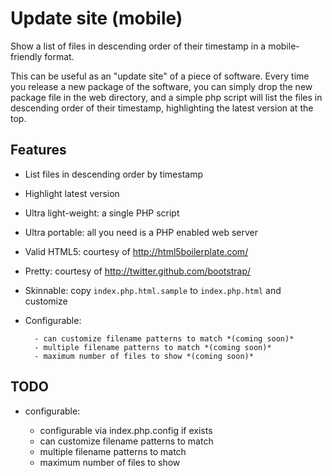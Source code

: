Update site (mobile)
====================
Show a list of files in descending order of their timestamp in a
mobile-friendly format.

This can be useful as an "update site" of a piece of software.
Every time you release a new package of the software, you can
simply drop the new package file in the web directory, and a
simple php script will list the files in descending order of their
timestamp, highlighting the latest version at the top.


Features
--------
- List files in descending order by timestamp
- Highlight latest version
- Ultra light-weight: a single PHP script
- Ultra portable: all you need is a PHP enabled web server
- Valid HTML5: courtesy of http://html5boilerplate.com/
- Pretty: courtesy of http://twitter.github.com/bootstrap/
- Skinnable: copy `index.php.html.sample` to `index.php.html` and customize
- Configurable:

        - can customize filename patterns to match *(coming soon)*
        - multiple filename patterns to match *(coming soon)*
        - maximum number of files to show *(coming soon)*


TODO
----
- configurable:

    - configurable via index.php.config if exists
    - can customize filename patterns to match
    - multiple filename patterns to match
    - maximum number of files to show
